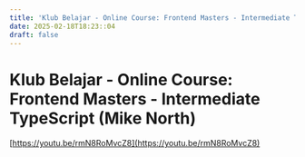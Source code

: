 ```yaml
---
title: 'Klub Belajar - Online Course: Frontend Masters - Intermediate TypeScript (Mike North)'
date: 2025-02-18T18:23::04
draft: false
---
```


# Klub Belajar - Online Course: Frontend Masters - Intermediate TypeScript (Mike North)

[https://youtu.be/rmN8RoMvcZ8](https://youtu.be/rmN8RoMvcZ8)
